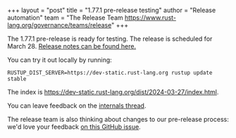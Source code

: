 +++
layout = "post"
title = "1.77.1 pre-release testing"
author = "Release automation"
team = "The Release Team <https://www.rust-lang.org/governance/teams/release>"
+++

The 1.77.1 pre-release is ready for testing. The release is scheduled for
March 28. [Release notes can be found here.][relnotes]

You can try it out locally by running:

```plain
RUSTUP_DIST_SERVER=https://dev-static.rust-lang.org rustup update stable
```

The index is <https://dev-static.rust-lang.org/dist/2024-03-27/index.html>.

You can leave feedback on the [internals thread](https://internals.rust-lang.org/t/rust-1-77-1-pre-release-testing/20546).

The release team is also thinking about changes to our pre-release process:
we'd love your feedback [on this GitHub issue][feedback].

[relnotes]: https://dev-doc.rust-lang.org/1.77.1/releases.html
[feedback]: https://github.com/rust-lang/release-team/issues/16
    
